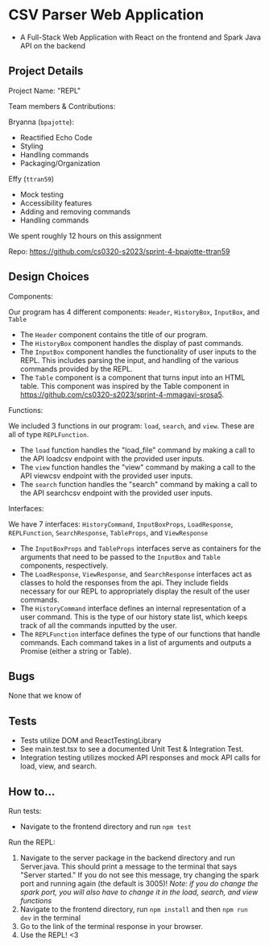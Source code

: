 # CSV Parser Web Application
- A Full-Stack Web Application with React on the frontend and Spark Java API on the backend
## Project Details

Project Name: "REPL"

Team members & Contributions:

Bryanna (`bpajotte`):
- Reactified Echo Code
- Styling
- Handling commands
- Packaging/Organization

Effy  (`ttran59`)
- Mock testing
- Accessibility features
- Adding and removing commands
- Handling commands

We spent roughly 12 hours on this assignment

Repo: https://github.com/cs0320-s2023/sprint-4-bpajotte-ttran59

## Design Choices  
Components:

Our program has 4 different components: `Header`, `HistoryBox`, `InputBox`, and `Table`

- The `Header` component contains the title of our program.
- The `HistoryBox` component handles the display of past commands.
- The `InputBox` component handles the functionality of user inputs to the REPL. This includes parsing the input, and handling of the various commands provided by the REPL.
- The `Table` component is a component that turns input into an HTML table. This component was inspired by the Table component in https://github.com/cs0320-s2023/sprint-4-mmagavi-srosa5.

Functions:

We included 3 functions in our program: `load`, `search`, and `view`. These are all of type `REPLFunction`.
- The `load` function handles the "load_file" command by making a call to the API loadcsv endpoint with the provided user inputs.
- The `view` function handles the "view" command by making a call to the API viewcsv endpoint with the provided user inputs.
- The `search` function handles the "search" command by making a call to the API searchcsv endpoint with the provided user inputs.

Interfaces:

We have 7 interfaces: `HistoryCommand`, `InputBoxProps`, `LoadResponse`, `REPLFunction`, `SearchResponse`, `TableProps`, and `ViewResponse`

- The `InputBoxProps` and `TableProps` interfaces serve as containers for the arguments that need to be passed to the `InputBox` and `Table` components, respectively.
- The `LoadResponse`, `ViewResponse`, and `SearchResponse` interfaces act as classes to hold the responses from the api. They include fields necessary for our REPL to appropriately display the result of the user commands.
- The `HistoryCommand` interface defines an internal representation of a user command. This is the type of our history state list, which keeps track of all the commands inputted by the user.  
- The `REPLFunction` interface defines the type of our functions that handle commands. Each command takes in a list of arguments and outputs a Promise<ReactNode> (either a string or Table). 

## Bugs
None that we know of

## Tests 
- Tests utilize DOM and ReactTestingLibrary 
- See main.test.tsx to see a documented Unit Test & Integration Test.
- Integration testing utilizes mocked API responses and mock API calls for load, view, and search.

## How to...
Run tests: 
- Navigate to the frontend directory and run `npm test`

Run the REPL:
1.  Navigate to the server package in the backend directory and run Server.java. This should print a message to the terminal that says "Server started." If you do not see this message, try changing the spark port and running again (the default is 3005)! *Note: if you do change the spark port, you will also have to change it in the load, search, and view functions*
2. Navigate to the frontend directory, run `npm install` and then `npm run dev` in the terminal 
3. Go to the link of the terminal response in your browser.
4. Use the REPL! <3
